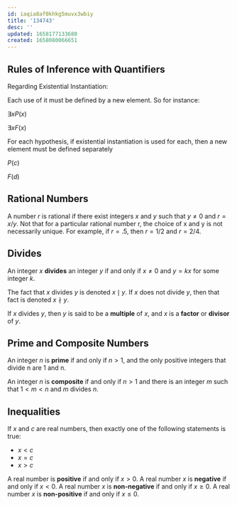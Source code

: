 ```yaml
---
id: iaqia8af0khkg5muvx3wbiy
title: '134743'
desc: ''
updated: 1658177133680
created: 1658080066651
---
```


## Rules of Inference with Quantifiers

Regarding Existential Instantiation:

Each use of it must be defined by a new element. So for instance:

$\exists x P(x)$

$\exists x F(x)$

For each hypothesis, if existential instantiation is used for each, then a new element must be defined separately

$P(c)$

$F(d)$


## Rational Numbers

A number $r$ is rational if there exist integers $x$ and $y$ such that $y \neq 0$ and $r = x/y$. Not that for a particular rational number r, the choice of x and y is not necessarily unique. For example, if $r = .5$, then $r = 1/2$ and $r = 2/4$.

## Divides

An integer $x$ __divides__ an integer $y$ if and only if $x \neq 0$ and $y = kx$ for some integer $k$.

The fact that $x$ divides $y$ is denoted $x \mid y$. If $x$ does not divide $y$, then that fact is denoted $x \nmid y$.

If $x$ divides $y$, then $y$ is said to be a __multiple__ of $x$, and $x$ is a __factor__ or __divisor__ of $y$.

## Prime and Composite Numbers

An integer $n$ is __prime__ if and only if $n > 1$, and the only positive integers that divide n are 1 and n.

An integer $n$ is __composite__ if and only if $n > 1$ and there is an integer $m$ such that $1 < m < n$ and $m$ divides  $n$.

## Inequalities

If $x$ and $c$ are real numbers, then exactly one of the following statements is true:

- $x < c$
- $x = c$
- $x > c$

A real number is __positive__ if and only if $x > 0$. A real number $x$ is __negative__ if and only if $x < 0$. A real number $x$ is __non-negative__ if and only if $x \geq 0$. A real number $x$ is __non-positive__ if and only if $x \leq 0$.